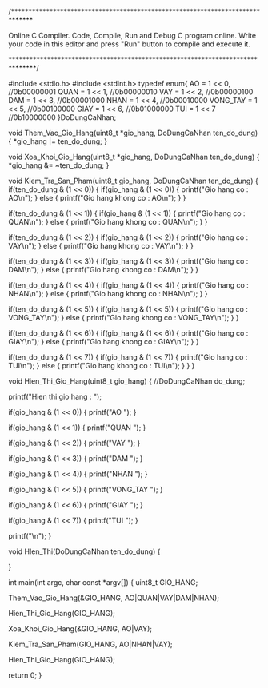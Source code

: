 /\*\*\*\*\*\*\*\*\*\*\*\*\*\*\*\*\*\*\*\*\*\*\*\*\*\*\*\*\*\*\*\*\*\*\*\*\*\*\*\*\*\*\*\*\*\*\*\*\*\*\*\*\*\*\*\*\*\*\*\*\*\*\*\*\*\*\*\*\*\*\*\*\*\*\*\*\*\*

Online C Compiler. Code, Compile, Run and Debug C program online. Write
your code in this editor and press \"Run\" button to compile and execute
it.

\*\*\*\*\*\*\*\*\*\*\*\*\*\*\*\*\*\*\*\*\*\*\*\*\*\*\*\*\*\*\*\*\*\*\*\*\*\*\*\*\*\*\*\*\*\*\*\*\*\*\*\*\*\*\*\*\*\*\*\*\*\*\*\*\*\*\*\*\*\*\*\*\*\*\*\*\*\*\*/

#include \<stdio.h\> #include \<stdint.h\> typedef enum{ AO = 1 \<\< 0,
//0b00000001 QUAN = 1 \<\< 1, //0b00000010 VAY = 1 \<\< 2, //0b00000100
DAM = 1 \<\< 3, //0b00001000 NHAN = 1 \<\< 4, //0b00010000 VONG_TAY = 1
\<\< 5, //0b00100000 GIAY = 1 \<\< 6, //0b01000000 TUI = 1 \<\< 7
//0b10000000 }DoDungCaNhan;

void Them_Vao_Gio_Hang(uint8_t \*gio_hang, DoDungCaNhan ten_do_dung) {
\*gio_hang \|= ten_do_dung; }

void Xoa_Khoi_Gio_Hang(uint8_t \*gio_hang, DoDungCaNhan ten_do_dung) {
\*gio_hang &= \~ten_do_dung; }

void Kiem_Tra_San_Pham(uint8_t gio_hang, DoDungCaNhan ten_do_dung) {
if(ten_do_dung & (1 \<\< 0)) { if(gio_hang & (1 \<\< 0)) { printf(\"Gio
hang co : AO\\n\"); } else { printf(\"Gio hang khong co : AO\\n\"); } }

if(ten_do_dung & (1 \<\< 1)) { if(gio_hang & (1 \<\< 1)) { printf(\"Gio
hang co : QUAN\\n\"); } else { printf(\"Gio hang khong co : QUAN\\n\");
} }

if(ten_do_dung & (1 \<\< 2)) { if(gio_hang & (1 \<\< 2)) { printf(\"Gio
hang co : VAY\\n\"); } else { printf(\"Gio hang khong co : VAY\\n\"); }
}

if(ten_do_dung & (1 \<\< 3)) { if(gio_hang & (1 \<\< 3)) { printf(\"Gio
hang co : DAM\\n\"); } else { printf(\"Gio hang khong co : DAM\\n\"); }
}

if(ten_do_dung & (1 \<\< 4)) { if(gio_hang & (1 \<\< 4)) { printf(\"Gio
hang co : NHAN\\n\"); } else { printf(\"Gio hang khong co : NHAN\\n\");
} }

if(ten_do_dung & (1 \<\< 5)) { if(gio_hang & (1 \<\< 5)) { printf(\"Gio
hang co : VONG_TAY\\n\"); } else { printf(\"Gio hang khong co :
VONG_TAY\\n\"); } }

if(ten_do_dung & (1 \<\< 6)) { if(gio_hang & (1 \<\< 6)) { printf(\"Gio
hang co : GIAY\\n\"); } else { printf(\"Gio hang khong co : GIAY\\n\");
} }

if(ten_do_dung & (1 \<\< 7)) { if(gio_hang & (1 \<\< 7)) { printf(\"Gio
hang co : TUI\\n\"); } else { printf(\"Gio hang khong co : TUI\\n\"); }
} }

void Hien_Thi_Gio_Hang(uint8_t gio_hang) { //DoDungCaNhan do_dung;

printf(\"Hien thi gio hang : \");

if(gio_hang & (1 \<\< 0)) { printf(\"AO \"); }

if(gio_hang & (1 \<\< 1)) { printf(\"QUAN \"); }

if(gio_hang & (1 \<\< 2)) { printf(\"VAY \"); }

if(gio_hang & (1 \<\< 3)) { printf(\"DAM \"); }

if(gio_hang & (1 \<\< 4)) { printf(\"NHAN \"); }

if(gio_hang & (1 \<\< 5)) { printf(\"VONG_TAY \"); }

if(gio_hang & (1 \<\< 6)) { printf(\"GIAY \"); }

if(gio_hang & (1 \<\< 7)) { printf(\"TUI \"); }

printf(\"\\n\"); }

void HIen_Thi(DoDungCaNhan ten_do_dung) {

}

int main(int argc, char const \*argv\[\]) { uint8_t GIO_HANG;

Them_Vao_Gio_Hang(&GIO_HANG, AO\|QUAN\|VAY\|DAM\|NHAN);

Hien_Thi_Gio_Hang(GIO_HANG);

Xoa_Khoi_Gio_Hang(&GIO_HANG, AO\|VAY);

Kiem_Tra_San_Pham(GIO_HANG, AO\|NHAN\|VAY);

Hien_Thi_Gio_Hang(GIO_HANG);

return 0; }
